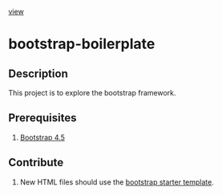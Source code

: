 [view](https://happynoodle5.github.io/parallax-practice/)

# bootstrap-boilerplate

## Description
This project is to explore the bootstrap framework.

## Prerequisites
1. [Bootstrap 4.5](https://getbootstrap.com/docs/4.5/getting-started/introduction/)

## Contribute
1. New HTML files should use the [bootstrap starter template](https://getbootstrap.com/docs/4.5/getting-started/introduction/#starter-template).
